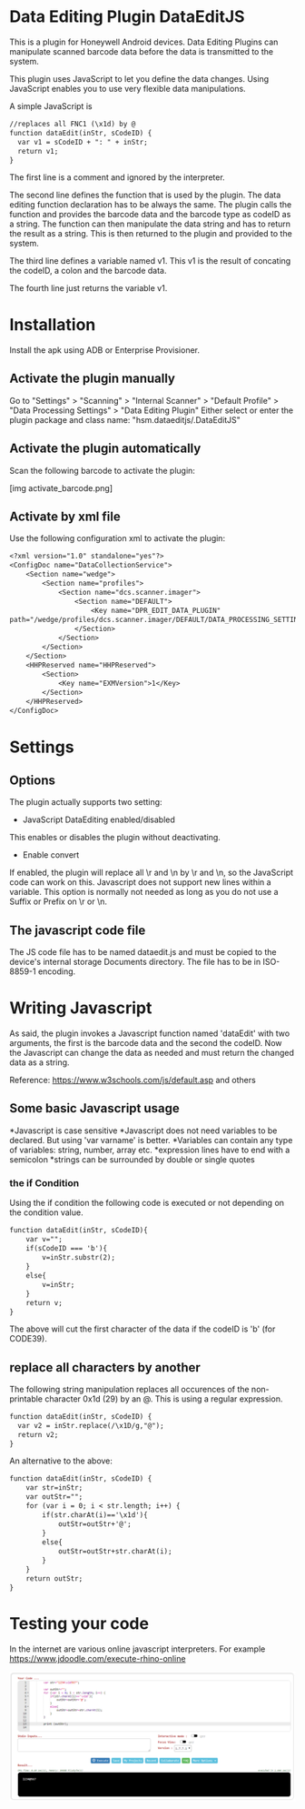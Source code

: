 # Data Editing Plugin DataEditJS

This is a plugin for Honeywell Android devices. Data Editing Plugins can manipulate scanned barcode data before the data is transmitted to the system.

This plugin uses JavaScript to let you define the data changes. Using JavaScript enables you to use very flexible data manipulations.

A simple JavaScript is

    //replaces all FNC1 (\x1d) by @
    function dataEdit(inStr, sCodeID) { 
      var v1 = sCodeID + ": " + inStr;
      return v1;
    }

The first line is a comment and ignored by the interpreter.

The second line defines the function that is used by the plugin. The data editing function declaration has to be always the same.
The plugin calls the function and provides the barcode data and the barcode type as codeID as a string.
The function can then manipulate the data string and has to return the result as a string. This is then returned to the plugin and provided to the system.

The third line defines a variable named v1. This v1 is the result of concating the codeID, a colon and the barcode data.

The fourth line just returns the variable v1.

# Installation

Install the apk using ADB or Enterprise Provisioner.

## Activate the plugin manually

Go to "Settings" > "Scanning" > "Internal Scanner" > "Default Profile" > "Data Processing Settings" > "Data Editing Plugin"
Either select or enter the plugin package and class name: "hsm.dataeditjs/.DataEditJS"

## Activate the plugin automatically

Scan the following barcode to activate the plugin:

[img activate_barcode.png]

## Activate by xml file

Use the following configuration xml to activate the plugin:

    <?xml version="1.0" standalone="yes"?>
    <ConfigDoc name="DataCollectionService">
        <Section name="wedge">
            <Section name="profiles">
                <Section name="dcs.scanner.imager">
                    <Section name="DEFAULT">
                        <Key name="DPR_EDIT_DATA_PLUGIN" path="/wedge/profiles/dcs.scanner.imager/DEFAULT/DATA_PROCESSING_SETTINGS/EDIT_DATA_PLUGIN">hsm.dataeditjs/.DataEditJS</Key>
                    </Section>
                </Section>
            </Section>
        </Section>
        <HHPReserved name="HHPReserved">
            <Section>
                <Key name="EXMVersion">1</Key>
            </Section>
        </HHPReserved>
    </ConfigDoc>

# Settings

## Options

The plugin actually supports two setting:

* JavaScript DataEditing enabled/disabled

This enables or disables the plugin without deactivating.

* Enable convert

If enabled, the plugin will replace all \r and \n by \\r and \\n, so the JavaScript code can work on this. Javascript does not support new lines within a variable.
This option is normally not needed as long as you do not use a Suffix or Prefix on \r or \n.

## The javascript code file

The JS code file has to be named dataedit.js and must be copied to the device's internal storage Documents directory. The file has to be in ISO-8859-1 encoding.

# Writing Javascript

As said, the plugin invokes a Javascript function named 'dataEdit' with two arguments, the first is the barcode data and the second the codeID. Now the Javascript can change the data as needed and must return the changed data as a string.

Reference: https://www.w3schools.com/js/default.asp and others

## Some basic Javascript usage

*Javascript is case sensitive
*Javascript does not need variables to be declared. But using 'var varname' is better.
*Variables can contain any type of variables: string, number, array etc.
*expression lines have to end with a semicolon
*strings can be surrounded by double or single quotes

### the if Condition
Using the if condition the following code is executed or not depending on the condition value.

    function dataEdit(inStr, sCodeID){
        var v="";
        if(sCodeID === 'b'){
            v=inStr.substr(2);
        }
        else{
            v=inStr;
        }
        return v;
    }

The above will cut the first character of the data if the codeID is 'b' (for CODE39).

## replace all characters by another

The following string manipulation replaces all occurences of the non-printable character 0x1d (29) by an @. This is using a regular expression.

    function dataEdit(inStr, sCodeID) { 
      var v2 = inStr.replace(/\x1D/g,"@");
      return v2;
    }

An alternative to the above:

    function dataEdit(inStr, sCodeID) {
        var str=inStr;
        var outStr="";
        for (var i = 0; i < str.length; i++) {
            if(str.charAt(i)=='\x1d'){
                outStr=outStr+'@';
            }
            else{
                outStr=outStr+str.charAt(i);
            }
        }
        return outStr;
    }

# Testing your code

In the internet are various online javascript interpreters. For example https://www.jdoodle.com/execute-rhino-online

![jdoodle](https://github.com/hjgode/DataEditJS/raw/master/doc/jdoodle.png)